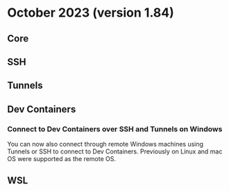 # October 2023 (version 1.84)

## Core

## SSH

## Tunnels

## Dev Containers

### Connect to Dev Containers over SSH and Tunnels on Windows

You can now also connect through remote Windows machines using Tunnels or SSH to connect to Dev Containers. Previously on Linux and mac OS were supported as the remote OS.

## WSL
